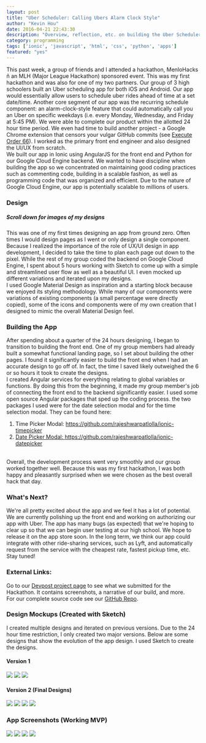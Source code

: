```yaml
---
layout: post
title: "Uber Scheduler: Calling Ubers Alarm Clock Style"
author: "Kevin Hou"
date: 2016-04-21 22:43:30
description: "Overview, reflection, etc. on building the Uber Scheduler at my first hackathon. It won first overall!"
category: programming
tags: ['ionic', 'javascript', 'html', 'css', 'python', 'apps']
featured: "yes"
---
```

This past week, a group of friends and I attended a hackathon, MenloHacks ñ an MLH (Major League Hackathon) sponsored event. This was my first hackathon and was also for one of my two partners. Our group of 3 high schoolers built an Uber scheduling app for both iOS and Android. Our app would essentially allow users to schedule uber rides ahead of time at a set date/time. Another core segment of our app was the recurring schedule component: an alarm-clock-style feature that could automatically call you an Uber on specific weekdays (i.e. every Monday, Wednesday, and Friday at 5:45 PM). We were able to complete our product within the allotted 24 hour time period. We even had time to build another project - a Google Chrome extension that censors your vulgar GitHub commits (see <a href="#">Execute Order 66</a>). I worked as the primary front end engineer and also designed the UI/UX from scratch.
<br class="post-line-break">
We built our app in Ionic using AngularJS for the front end and Python for our Google Cloud Engine backend. We wanted to have discipline when building the app so we concentrated on maintaining good coding practices such as commenting code, building in a scalable fashion, as well as programming code that was organized and efficient. Due to the nature of Google Cloud Engine, our app is potentially scalable to millions of users.
<br class="post-line-break">
<h3 class="post-subheader">Design</h3>
<h5>Scroll down for images of my designs</h5>
This was one of my first times designing an app from ground zero. Often times I would design pages as I went or only design a single component. Because I realized the importance of the role of UX/UI design in app development, I decided to take the time to plan each page out down to the pixel. While the rest of my group coded the backend on Google Cloud Engine, I spent about 5 hours working with Sketch to come up with a simple and streamlined user flow as well as a beautiful UI. I even mocked up different variations and iterated upon my designs.
<br class="post-line-break">
I used Google Material Design as inspiration and a starting block because we enjoyed its styling methodology. While many of our components were variations of existing components (a small percentage were directly copied), some of the icons and components were of my own creation that I designed to mimic the overall Material Design feel.
<br class="post-line-break">
<h3 class="post-subheader">Building the App</h3>
After spending about a quarter of the 24 hours designing, I began to transition to building the front end. One of my group members had already built a somewhat functional landing page, so I set about building the other pages. I found it significantly easier to build the front end when I had an accurate design to go off of. In fact, the time I saved likely outweighed the 6 or so hours it took to create the designs.
<br class="post-line-break">
I created Angular services for everything relating to global variables or functions. By doing this from the beginning, it made my group member's job of connecting the front end to the backend significantly easier. I used some open source Angular packages that sped up the coding process. the two packages I used were for the date selection modal and for the time selection modal. They can be found here:
<ol>
  <li>Time Picker Modal: <a href="https://github.com/rajeshwarpatlolla/ionic-timepicker" target="_blank">https://github.com/rajeshwarpatlolla/ionic-timepicker</li>
  <li>Date Picker Modal: <a href="https://github.com/rajeshwarpatlolla/ionic-datepicker" target="_blank">https://github.com/rajeshwarpatlolla/ionic-datepicker</a></li>
</ol>
<br class="post-line-break">
Overall, the development process went very smoothly and our group worked together well. Because this was my first hackathon, I was both happy and pleasantly surprised when we were chosen as the best overall hack that day.
<br class="post-line-break">
<h3 class="post-subheader">What's Next?</h3>
We're all pretty excited about the app and we feel it has a lot of potential. We are currently polishing up the front end and working on authorizing our app with Uber. The app has many bugs (as expected) that we're hoping to clear up so that we can begin user testing at our high school. We hope to release it on the app store soon. In the long term, we think our app could integrate with other ride-sharing services, such as Lyft, and automatically request from the service with the cheapest rate, fastest pickup time, etc. Stay tuned!
<br class="post-line-break">
<h3 class="post-subheader">External Links:</h3>
Go to our <a href="http://devpost.com/software/uber-scheduler">Devpost project page</a> to see what we submitted for the Hackathon. It contains screenshots, a narrative of our build, and more.
<br class="post-line-break">
For our complete source code see our <a href="https://github.com/AlexFine/MenloHacks">GitHub Repo</a>.

<h3 class="post-subheader">Design Mockups (Created with Sketch)</h3>
I created multiple designs and iterated on previous versions. Due to the 24 hour time restriction, I only created two major versions. Below are some designs that show the evolution of the app design. I used Sketch to create the designs.
<h4>Version 1</h4>
<img src="./../../../../media/projects/uberScheduler/Design Mockups/Home Screen UI.png" class="iPhone-screenshots-small">
<img src="./../../../../media/projects/uberScheduler/Design Mockups/Edit Ride UI - Time Picker V1.png" class="iPhone-screenshots-small">
<img src="./../../../../media/projects/uberScheduler/Design Mockups/Edit Ride UI - General Tab V1.png" class="iPhone-screenshots-small">

<h4>Version 2 (Final Designs)</h4>
<img src="./../../../../media/projects/uberScheduler/Screenshots/Home Screen.png" class="iPhone-screenshots-small">
<img src="./../../../../media/projects/uberScheduler/Design Mockups/Edit Ride UI - Location Tab.png" class="iPhone-screenshots-small">
<img src="./../../../../media/projects/uberScheduler/Design Mockups/Edit Ride UI - Time Picker V2.png" class="iPhone-screenshots-small">
<img src="./../../../../media/projects/uberScheduler/Design Mockups/Edit Ride UI - General Tab V2.png" class="iPhone-screenshots-small">

<h3 class="post-subheader">App Screenshots (Working MVP)</h3>
<img src="./../../../../media/projects/uberScheduler/Screenshots/Home Screen.png" class="iPhone-screenshots-medium">
<img src="./../../../../media/projects/uberScheduler/Screenshots/General Settings.png" class="iPhone-screenshots-medium">
<img src="./../../../../media/projects/uberScheduler/Screenshots/Schedule Configuration.png" class="iPhone-screenshots-medium">
<img src="./../../../../media/projects/uberScheduler/Screenshots/Fare Estimate.png" class="iPhone-screenshots-medium">
